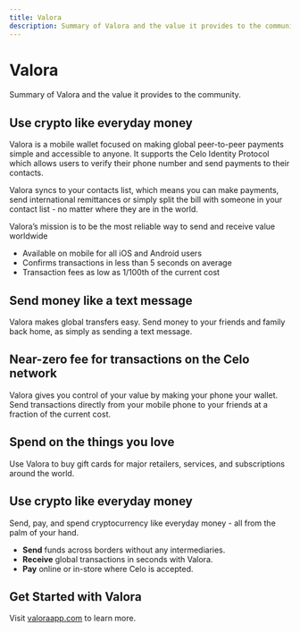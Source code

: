 ```yaml
---
title: Valora
description: Summary of Valora and the value it provides to the community.
---
```

# Valora

Summary of Valora and the value it provides to the community.

## Use crypto like everyday money

Valora is a mobile wallet focused on making global peer-to-peer payments simple and accessible to anyone. It supports the Celo Identity Protocol which allows users to verify their phone number and send payments to their contacts.

Valora syncs to your contacts list, which means you can make payments, send international remittances or simply split the bill with someone in your contact list - no matter where they are in the world.

Valora’s mission is to be the most reliable way to send and receive value worldwide

* Available on mobile for all iOS and Android users
* Confirms transactions in less than 5 seconds on average
* Transaction fees as low as 1/100th of the current cost

## Send money like a text message

Valora makes global transfers easy. Send money to your friends and family back home, as simply as sending a text message. 

## Near-zero fee for transactions on the Celo network

Valora gives you control of your value by making your phone your wallet. Send transactions directly from your mobile phone to your friends at a fraction of the current cost.

## Spend on the things you love

Use Valora to buy gift cards for major retailers, services, and subscriptions around the world.

## Use crypto like everyday money

Send, pay, and spend cryptocurrency like everyday money - all from the palm of your hand.

* **Send** funds across borders without any intermediaries.
* **Receive** global transactions in seconds with Valora. 
* **Pay** online or in-store where Celo is accepted.

## Get Started with Valora

Visit [valoraapp.com](https://valoraapp.com/) to learn more.
